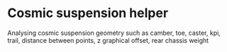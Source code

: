 # Cosmic suspension helper

Analysing cosmic suspension geometry such as camber, toe, caster, kpi, trail, distance between points, z graphical offset, rear chassis weight